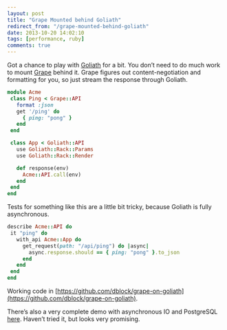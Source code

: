 ```yaml
---
layout: post
title: "Grape Mounted behind Goliath"
redirect_from: "/grape-mounted-behind-goliath"
date: 2013-10-20 14:02:10
tags: [performance, ruby]
comments: true
---
```

Got a chance to play with [Goliath](http://postrank-labs.github.io/goliath/) for a bit. You don’t need to do much work to mount [Grape](https://github.com/intridea/grape) behind it. Grape figures out content-negotiation and formatting for you, so just stream the response through Goliath.

```ruby
module Acme
 class Ping < Grape::API
   format :json
   get '/ping' do
     { ping: "pong" }
   end
 end

 class App < Goliath::API
   use Goliath::Rack::Params
   use Goliath::Rack::Render

   def response(env)
     Acme::API.call(env)
   end
 end
end
```

Tests for something like this are a little bit tricky, because Goliath is fully asynchronous.

```ruby
describe Acme::API do
 it "ping" do
   with_api Acme::App do
     get_request(path: "/api/ping") do |async|
       async.response.should == { ping: "pong" }.to_json
     end
   end
 end
end
```

Working code in [https://github.com/dblock/grape-on-goliath](https://github.com/dblock/grape-on-goliath).

There’s also a very complete demo with asynchronous IO and PostgreSQL [here](https://github.com/djones/grape-goliath-example). Haven’t tried it, but looks very promising.
